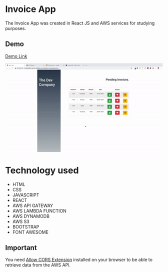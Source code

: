 # Invoice App

The Invoice App was created in React JS and AWS services for studying purposes.

## Demo

[Demo Link](http://invoicereact-aws.s3-website-ap-southeast-2.amazonaws.com/)


![Image of Website](https://github.com/walissoncom/invoice-app/blob/master/invoice-app-demo.gif)

# Technology used

- HTML
- CSS
- JAVASCRIPT
- REACT
- AWS API GATEWAY
- AWS LAMBDA FUNCTION
- AWS DYNAMODB
- AWS S3
- BOOTSTRAP
- FONT AWESOME

## Important

You need [Allow CORS Extension](https://chrome.google.com/webstore/detail/allow-cors-access-control/lhobafahddgcelffkeicbaginigeejlf?hl=en) installed on your browser to be able to retrieve data from the AWS API.
